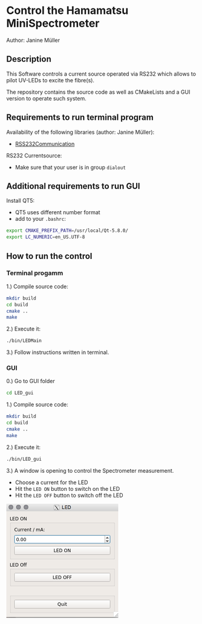 # Control the Hamamatsu MiniSpectrometer
 Author: Janine Müller

## Description
This Software controls a current source operated via RS232 which allows to pilot UV-LEDs to excite the fibre(s).  

The repository contains the source code as well as CMakeLists and a GUI version to operate such system.

## Requirements to run terminal program

Availability of the following libraries (author: Janine Müller):
* [RSS232Communication][4]

RS232 Currentsource:
* Make sure that your user is in group `dialout`

## Additional requirements to run GUI

Install QT5:
* QT5 uses different number format 
* add to your `.bashrc`:

```bash
export CMAKE_PREFIX_PATH=/usr/local/Qt-5.8.0/
export LC_NUMERIC=en_US.UTF-8
```

## How to run the control

### Terminal progamm

1.) Compile source code:

```bash
mkdir build
cd build
cmake ..
make
```

2.) Execute it:

```bash
./bin/LEDMain
```

3.) Follow instructions written in terminal.


### GUI

0.) Go to GUI folder

```bash
cd LED_gui
```

1.) Compile source code:

```bash
mkdir build
cd build
cmake ..
make
```

2.) Execute it:

```bash
./bin/LED_gui
```

3.) A window is opening to control the Spectrometer measurement. 
* Choose a current for the LED
* Hit the `LED ON` button to switch on the LED
* Hit the `LED OFF` button to switch off the LED

![](img/LED.png)

[4]: https://git.e5.physik.tu-dortmund.de/jmueller/RS232communication